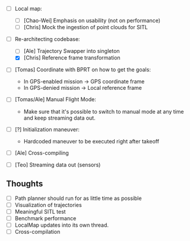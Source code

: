 - [ ] Local map:
	- [ ] [Chao-Wei] Emphasis on usability (not on performance)
	- [ ] [Chris] Mock the ingestion of point clouds for SITL
- [ ] Re-architecting codebase:
	- [ ] [Ale] Trajectory Swapper into singleton
	- [x] [Chris] Reference frame transformation
- [ ] [Tomas] Coordinate with BPRT on how to get the goals:
	- In GPS-enabled mission -> GPS coordinate frame
	- In GPS-denied mission -> Local reference frame
- [ ] [Tomas/Ale] Manual Flight Mode:
	- Make sure that it's possible to switch to manual mode at any time and keep streaming data out.
- [ ] [?] Initialization maneuver:
	- Hardcoded maneuver to be executed right after takeoff
- [ ] [Ale] Cross-compiling

- [ ] [Teo] Streaming data out (sensors)



## Thoughts
- [ ] Path planner should run for as little time as possible
- [ ] Visualization of trajectories
- [ ] Meaningful SITL test
- [ ] Benchmark performance
- [ ] LocalMap updates into its own thread.
- [ ] Cross-compilation